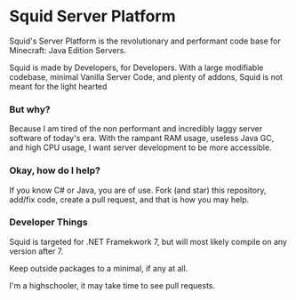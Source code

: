 
# Squid Server Platform

Squid's Server Platform is the revolutionary and performant code base for Minecraft: Java Edition Servers.

Squid is made by Developers, for Developers. With a large modifiable codebase, minimal Vanilla Server Code, and plenty of addons, Squid is not meant for the light hearted

### But why?

Because I am tired of the non performant and incredibly laggy server software of today's era. With the rampant RAM usage, useless Java GC, and high CPU usage, I want server development to be more accessible.

### Okay, how do I help?

If you know C# or Java, you are of use. Fork (and star) this repository, add/fix code, create a pull request, and that is how you may help.

### Developer Things

Squid is targeted for .NET Framekwork 7, but will most likely compile on any version after 7. 

Keep outside packages to a minimal, if any at all.

I'm a highschooler, it may take time to see pull requests.
